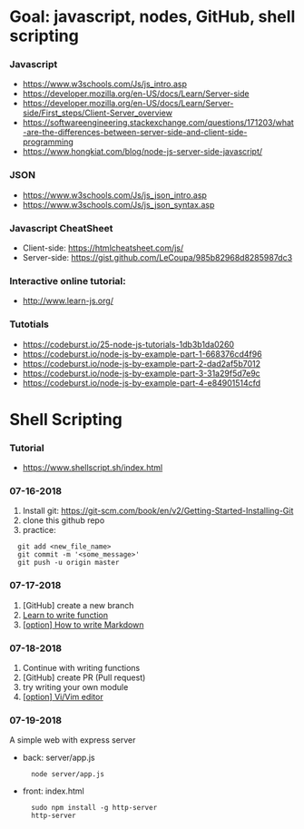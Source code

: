 # Goal: javascript, nodes, GitHub, shell scripting


### Javascript
- https://www.w3schools.com/Js/js_intro.asp
- https://developer.mozilla.org/en-US/docs/Learn/Server-side
- https://developer.mozilla.org/en-US/docs/Learn/Server-side/First_steps/Client-Server_overview
- https://softwareengineering.stackexchange.com/questions/171203/what-are-the-differences-between-server-side-and-client-side-programming
- https://www.hongkiat.com/blog/node-js-server-side-javascript/


### JSON
- https://www.w3schools.com/Js/js_json_intro.asp
- https://www.w3schools.com/Js/js_json_syntax.asp

### Javascript CheatSheet
- Client-side: https://htmlcheatsheet.com/js/
- Server-side: https://gist.github.com/LeCoupa/985b82968d8285987dc3

### Interactive online tutorial: 
- http://www.learn-js.org/


### Tutotials
- https://codeburst.io/25-node-js-tutorials-1db3b1da0260
- https://codeburst.io/node-js-by-example-part-1-668376cd4f96
- https://codeburst.io/node-js-by-example-part-2-dad2af5b7012
- https://codeburst.io/node-js-by-example-part-3-31a29f5d7e9c
- https://codeburst.io/node-js-by-example-part-4-e84901514cfd

# Shell Scripting

### Tutorial
- https://www.shellscript.sh/index.html


### 07-16-2018
1. Install git: https://git-scm.com/book/en/v2/Getting-Started-Installing-Git
2. clone this github repo
3. practice: 
  ```
    git add <new_file_name>
    git commit -m '<some_message>'
    git push -u origin master
   ```
### 07-17-2018
1. [GitHub] create a new branch
2. [Learn to write function](https://developer.mozilla.org/en-US/docs/Web/JavaScript/Guide/Functions)
3. [[option] How to write Markdown](https://github.com/adam-p/markdown-here/wiki/Markdown-Cheatsheet)

### 07-18-2018
1. Continue with writing functions
2. [GitHub] create PR (Pull request) 
3. try writing your own module
4. [[option] Vi/Vim editor](http://www.atmos.albany.edu/daes/atmclasses/atm350/vi_cheat_sheet.pdf)

### 07-19-2018

A simple web with express server
- back: server/app.js
  
  ```
    node server/app.js
  ```

- front: index.html
  ```
    sudo npm install -g http-server
    http-server
  ```


